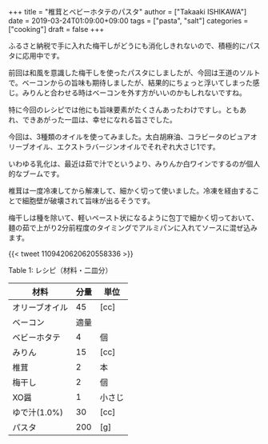 +++
title = "椎茸とベビーホタテのパスタ"
author = ["Takaaki ISHIKAWA"]
date = 2019-03-24T01:09:00+09:00
tags = ["pasta", "salt"]
categories = ["cooking"]
draft = false
+++

ふるさと納税で手に入れた梅干しがどうにも消化しきれないので、積極的にパスタに応用中です。

前回は和風を意識した梅干しを使ったパスタにしましたが、今回は王道のソルトで。ベーコンからの旨味も期待しましたが、結果的にちょっと浮いてしまった感じ。みりんと合わせる時はベーコンを外す方がいいのかもしれないですね。

特に今回のレシピでは他にも旨味要素がたくさんあったわけですし。ともあれ、できあがった一皿は、幸せになれる旨さでした。

今回は、3種類のオイルを使ってみました。太白胡麻油、コラビータのピュアオリーブオイル、エクストラバージンオイルでそれぞれ大さじ1です。

いわゆる乳化は、最近は茹で汁でというより、みりんか白ワインでするのが個人的なブームです。

椎茸は一度冷凍してから解凍して、細かく切って使いました。冷凍を経由することで細胞壁が破壊されて旨味が出るそうです。

梅干しは種を除いて、軽いペースト状になるように包丁で細かく切っておいて、麺の茹で上がり2分前程度のタイミングでアルミパンに入れてソースに混ぜ込みます。

{{< tweet 1109420620620558336 >}}

<div class="table-caption">
  <span class="table-number">Table 1</span>:
  レシピ（材料・二皿分）
</div>

| 材料      | 分量 | 単位 |
|---------|----|----|
| オリーブオイル | 45  | [cc] |
| ベーコン  | 適量 |      |
| ベビーホタテ | 4   | 個   |
| みりん    | 15  | [cc] |
| 椎茸      | 2   | 本   |
| 梅干し    | 2   | 個   |
| XO醤      | 1   | 小さじ |
| ゆで汁(1.0%) | 30  | [cc] |
| パスタ    | 200 | [g]  |
